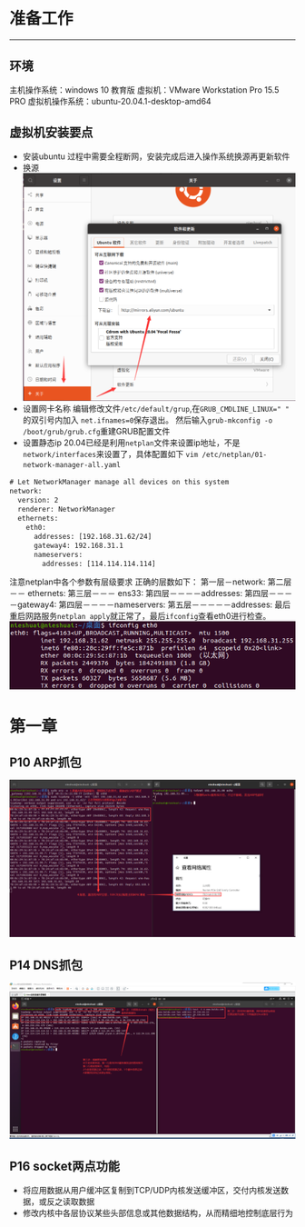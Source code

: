 # 准备工作
___
## 环境
主机操作系统：windows 10 教育版
虚拟机：VMware Workstation Pro 15.5 PRO
虚拟机操作系统：ubuntu-20.04.1-desktop-amd64
## 虚拟机安装要点
* 安装ubuntu
过程中需要全程断网，安装完成后进入操作系统换源再更新软件
* 换源  
![换源](./images/换源.png)
* 设置网卡名称
编辑修改文件`/etc/default/grup`,在`GRUB_CMDLINE_LINUX=" "` 的双引号内加入    `net.ifnames=0`保存退出。
然后输入`grub-mkconfig -o /boot/grub/grub.cfg`重建GRUB配置文件
* 设置静态ip
 20.04已经是利用`netplan`文件来设置ip地址，不是`network/interfaces`来设置了，具体配置如下
`vim /etc/netplan/01-network-manager-all.yaml`
```shell
# Let NetworkManager manage all devices on this system
network:
  version: 2
  renderer: NetworkManager
  ethernets:
    eth0:
      addresses: [192.168.31.62/24]
      gateway4: 192.168.31.1
      nameservers:
        addresses: [114.114.114.114]
```
注意netplan中各个参数有层级要求
正确的层数如下：
第一层－network:
第二层－－ ethernets:
第三层－－－ ens33:
第四层－－－－addresses:
第四层－－－－gateway4:
第四层－－－－nameservers:
第五层－－－－－addresses: 
最后重启网路服务`netplan apply`就正常了，最后`ifconfig`查看eth0进行检查。  
![QQ截图20210204145259](./images/QQ截图20210204145259.png)
# 第一章
## P10 ARP抓包  
![QQ截图20210204151433](./images/QQ截图20210204151433.png)
## P14 DNS抓包  
![QQ截图20210204001720](./images/QQ截图20210204001720.png)
## P16 socket两点功能
* 将应用数据从用户缓冲区复制到TCP/UDP内核发送缓冲区，交付内核发送数据，或反之读取数据
* 修改内核中各层协议某些头部信息或其他数据结构，从而精细地控制底层行为